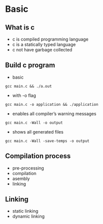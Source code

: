 # Basic

## What is c
- c is compiled programming language
- c is a statically typed language
- c not have garbage collected

## Build c program

- basic
```shell
gcc main.c && ./a.out
```

- with -o flag
```shell
gcc main.c -o application && ./application
```

- enables all compiler’s warning messages
```shell
gcc main.c -Wall -o output
```

- shows all generated files
```shell
gcc main.c -Wall -save-temps -o output
```

## Compilation process
- pre-processing
- compilation
- asembly
- linking

## Linking
- static linking
- dynamic linking